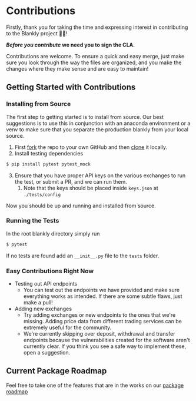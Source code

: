 # Contributions

Firstly, thank you for taking the time and expressing interest in contributing to the Blankly project 🎉🎉!

**_Before you contribute_ we need you to sign the CLA.**

Contributions are welcome. To ensure a quick and easy merge, just make sure you look through the way the files are
organized, and you make the changes where they make sense and are easy to maintain!

## Getting Started with Contributions

### Installing from Source

The first step to getting started is to install from source. Our best suggestions is to use this in conjunction with an anaconda environment or a venv to make sure that you separate the production blankly from your local source.

1. First [fork](https://help.github.com/articles/fork-a-repo/) the repo to your own GitHub and then [clone](https://help.github.com/articles/cloning-a-repository/) it locally.
2. Install testing dependencies
```bash
$ pip install pytest pytest_mock
```
3. Ensure that you have proper API keys on the various exchanges to run the test, or submit a PR, and we can run them.
   1. Note that the keys should be placed inside `keys.json` at `./tests/config`

Now you should be up and running and installed from source.

### Running the Tests

In the root blankly directory simply run
```bash
$ pytest
```
If no tests are found add an `__init__.py` file to the `tests` folder.

### Easy Contributions Right Now

- Testing out API endpoints
  - You can test out the endpoints we have provided and make sure everything works as intended. If there are some
    subtle flaws, just make a pull!
- Adding new exchanges
  - Try adding exchanges or new endpoints to the ones that we're missing. Adding price data from different trading
    services can be extremely useful for the community.
  - We're currently skipping over deposit, withdrawal and transfer endpoints because the vulnerabilities created
    for the software aren't currently clear. If you think you see a safe way to implement these, open a suggestion.


## Current Package Roadmap

Feel free to take one of the features that are in the works on our [package roadmap](https://blankly.notion.site/a07253df7aa540a881be77dc9934a7fb?v=a8f21c42ef43453bb5dbb471ec939912)